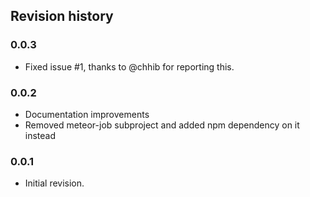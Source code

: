 ## Revision history

### 0.0.3

*    Fixed issue #1, thanks to @chhib for reporting this.

### 0.0.2

*    Documentation improvements
*    Removed meteor-job subproject and added npm dependency on it instead

### 0.0.1

*    Initial revision.
